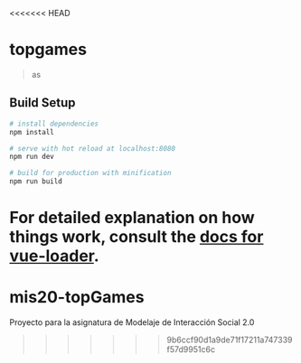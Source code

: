 <<<<<<< HEAD
# topgames

> as

## Build Setup

``` bash
# install dependencies
npm install

# serve with hot reload at localhost:8080
npm run dev

# build for production with minification
npm run build
```

For detailed explanation on how things work, consult the [docs for vue-loader](http://vuejs.github.io/vue-loader).
=======
# mis20-topGames
Proyecto para la asignatura de Modelaje de Interacción Social 2.0
>>>>>>> 9b6ccf90d1a9de71f17211a747339f57d9951c6c

